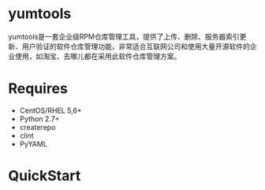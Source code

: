 yumtools
========
yumtools是一套企业级RPM仓库管理工具，提供了上传、删除、服务器索引更新、用户验证的软件仓库管理功能，非常适合互联网公司和使用大量开源软件的企业使用，如淘宝、去哪儿都在采用此软件仓库管理方案。



Requires
========
* CentOS/RHEL 5,6+
* Python 2.7+
* createrepo
* clint
* PyYAML

QuickStart
========
